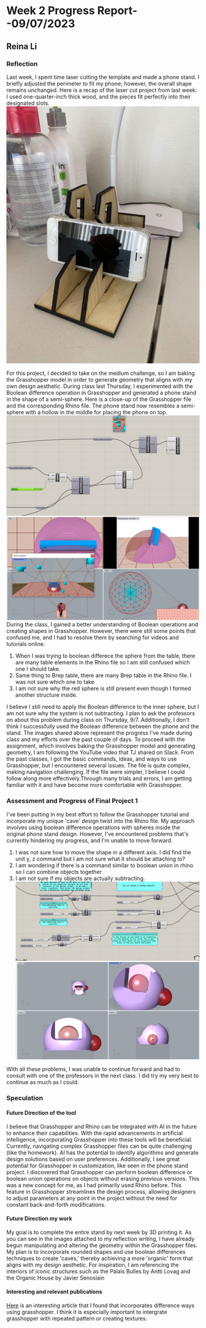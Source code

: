 # Week 2 Progress Report- -09/07/2023

## Reina Li

### Reflection
Last week, I spent time laser cutting the template and made a phone stand. I briefly adjusted the perimeter to fit my phone; however, the overall shape remains unchanged. Here is a recap of the laser cut project from last week: I used one-quarter-inch thick wood, and the pieces fit perfectly into their designated slots.
![random](https://github.com/Berkeley-MDes/tdf-fa23-reinali/blob/main/weekly-reports/609786820237133587.jpg)

For this project, I decided to take on the medium challenge, so I am baking the Grasshopper model in order to generate geometry that aligns with my own design aesthetic. During class last Thursday, I experimented with the Boolean difference operation in Grasshopper and generated a phone stand in the shape of a semi-sphere. Here is a close-up of the Grasshopper file and the corresponding Rhino file. The phone stand now resembles a semi-sphere with a hollow in the middle for placing the phone on top.
![random](https://github.com/Berkeley-MDes/tdf-fa23-reinali/blob/main/weekly-reports/grasshopper%20in%20class.JPG)
![random](https://github.com/Berkeley-MDes/tdf-fa23-reinali/blob/main/weekly-reports/rhino%20in%20class.JPG)
During the class, I gained a better understanding of Boolean operations and creating shapes in Grasshopper. However, there were still some points that confused me, and I had to resolve them by searching for videos and tutorials online.
1. When I was trying to boolean differece the sphere from the table, there are many table elements in the Rhino file so I am still confused which one I should take.
2. Same thing to Brep table, there are many Brep table in the Rhino file. I was not sure which one to take
3. I am not sure why the red sphere is still present even though I formed another structure inside.
   
I believe I still need to apply the Boolean difference to the inner sphere, but I am not sure why the system is not subtracting. I plan to ask the professors on about this problem during class on Thursday, 9/7. Additionally, I don't think I successfully used the Boolean difference between the phone and the stand. The images shared above represent the progress I've made during class and my efforts over the past couple of days.
To proceed with the assignment, which involves baking the Grasshopper model and generating geometry, I am following the YouTube video that TJ shared on Slack. From the past classes, I got the basic commands, ideas, and ways to use Grasshopper, but I encountered several issues. The file is quite complex, making navigation challenging. If the file were simpler, I believe I could follow along more effectively.Through many trials and errors, I am getting familiar with it and have become more comfortable with Grasshopper.

### Assessment and Progress of Final Project 1
I've been putting in my best effort to follow the Grasshopper tutorial and incorporate my unique 'cave' design twist into the Rhino file. My approach involves using boolean difference operations with spheres inside the original phone stand design. However, I've encountered problems that's currently hindering my progress, and I'm unable to move forward.
1. I was not sure how to move the shape in a different axis. I did find the unit y, z command but I am not sure what it should be attaching to?
2. I am wondering if there is a command similar to boolean union in rhino so I can combine objects together.
3. I am not sure if my objects are actually subtracting.  
![random](https://github.com/Berkeley-MDes/tdf-fa23-reinali/blob/main/weekly-reports/grasshopper%206.JPG)
![random](https://github.com/Berkeley-MDes/tdf-fa23-reinali/blob/main/weekly-reports/rhino%206.JPG)

With all these problems, I was unable to continue forward and had to consult with one of the professors in the next class. I did try my very best to continue as much as I could. 

### Speculation
#### Future Direction of the tool
I believe that Grasshopper and Rhino can be integrated with AI in the future to enhance their capabilities. With the rapid advancements in artificial intelligence, incorporating Grasshopper into these tools will be beneficial. Currently, navigating complex Grasshopper files can be quite challenging (like the homework). AI has the potential to identify algorithms and generate design solutions based on user preferences. Additionally, I see great potential for Grasshopper in customization, like seen in the phone stand project. I discovered that Grasshopper can perform boolean difference or boolean union operations on objects without erasing previous versions. This was a new concept for me, as I had primarily used Rhino before. This feature in Grasshopper streamlines the design process, allowing designers to adjust parameters at any point in the project without the need for constant back-and-forth modifications.

#### Future Direction my work
My goal is to complete the entire stand by next week by 3D printing it. As you can see in the images attached to my reflection writing, I have already begun manipulating and altering the geometry within the Grasshopper files. My plan is to incorporate rounded shapes and use boolean differences techniques to create 'caves,' thereby achieving a more 'organic' form that aligns with my design aesthetic. For inspiration, I am referencing the interiors of iconic structures such as the Palais Bulles by Antti Lovag and the Organic House by Javier Senosiain

#### Interesting and relevant publications
[Here](https://www.3dnatives.com/en/what-are-the-advantages-of-using-grasshopper-for-3d-printing-100620214/) is an interesting article that I found that incorporates difference ways using grasshopper. I think it is especially important to intergrate grasshopper with repeated pattern or creating textures. 
